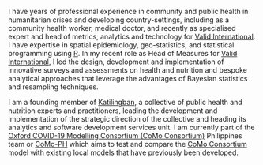 
<!-- README.md is generated from README.Rmd. Please edit that file -->

I have years of professional experience in community and public health
in humanitarian crises and developing country-settings, including as a
community health worker, medical doctor, and recently as specialised
expert and head of metrics, analytics and technology for [Valid
International](https://www.validinternational.org). I have expertise in
spatial epidemiology, geo-statistics, and statistical programming using
[R](https://cran.r-project.org). In my recent role as Head of Measures
for [Valid International](https://www.validinternational.org), I led the
design, development and implementation of innovative surveys and
assessments on health and nutrition and bespoke analytical approaches
that leverage the advantages of Bayesian statistics and resampling
techniques.

I am a founding member of [Katilingban](https://katilingban.io), a
collective of public health and nutrition experts and practitioners,
leading the development and implementation of the strategic direction of
the collective and heading its analytics and software development
services unit. I am currently part of the [Oxford COVID-19 Modelling
Consortium (CoMo
Consortium)](https://www.tropicalmedicine.ox.ac.uk/news/como-consortium-the-covid-19-pandemic-modelling-in-context)
Philippines team or [CoMo-PH](https://como-ph.github.io) which aims to
test and compare the [CoMo
Consortium](https://www.tropicalmedicine.ox.ac.uk/news/como-consortium-the-covid-19-pandemic-modelling-in-context)
model with existing local models that have previously been developed.
